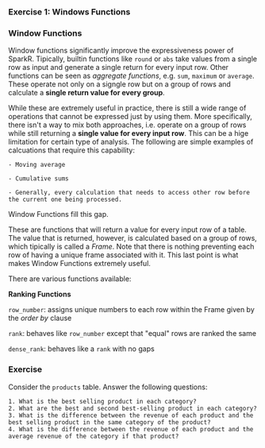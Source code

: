 ### Exercise 1: Windows Functions

### Window Functions
 
Window functions significantly improve the expressiveness power of SparkR. Tipically, builtin functions like `round` or `abs` take values from a single row as input and generate a single return for every input row.
Other functions can be seen as *aggregate functions*, e.g. `sum`, `maximum` or `average`. These operate not only on a signgle row but on a group of rows and calculate a **single return value for every group**.

While these are extremely useful in practice, there is still a wide range of operations that cannot be expressed just by using them.
More specifically, there isn't a way to mix both approaches, i.e. operate on a group of rows while still returning a **single value for every input row**. This can be a hige limitation for certain type of analysis. The following are simple examples of calcuations that require this capability:

    - Moving average

    - Cumulative sums

    - Generally, every calculation that needs to access other row before the current one being processed.

Window Functions fill this gap.

These are functions that will return a value for every input row of a table. The value that is returned, however, is calculated based on a group of rows, which tipically is called a *Frame*.
Note that there is nothing preventing each row of having a unique frame associated with it. This last point is what makes Window Functions extremely useful.

 
There are various functions available:

**Ranking Functions**

`row_number`: assigns unique numbers to each row within the Frame given by the *order by* clause

`rank`: behaves like `row_number` except that "equal" rows are ranked the same

`dense_rank`: behaves like a `rank` with no gaps

### Exercise

Consider the `products` table. Answer the following questions:

    1. What is the best selling product in each category?
    2. What are the best and second best-selling product in each category?
    3. What is the difference between the revenue of each product and the best selling product in the same category of the product?
    4. What is the difference between the revenue of each product and the average revenue of the category if that product?
    
    
    

